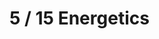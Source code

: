 # 5 / 15 Energetics

<Subsubtopic id='5.1.NoS1' type='Nature of Science' content='Fundamental principle—conservation of energy is a fundamental principle of science. (2.6)' />
<Subsubtopic id='5.1.NoS2' type='Nature of Science' content='Making careful observations—measurable energy transfers between systems and surroundings. (3.1)' />
<Subsubtopic id='5.1.U1' type='Understandings' content='Heat is a form of energy.' />
<Subsubtopic id='5.1.U2' type='Understandings' content='Temperature is a measure of the average kinetic energy of the particles.' />
<Subsubtopic id='5.1.U3' type='Understandings' content='Total energy is conserved in chemical reactions.' />
<Subsubtopic id='5.1.U4' type='Understandings' content='Chemical reactions that involve transfer of heat between the system and the surroundings are described as endothermic or exothermic.' />
<Subsubtopic id='5.1.U5' type='Understandings' content='The enthalpy change (∆H) for chemical reactions is indicated in kJ mol^{-1}.' />
<Subsubtopic id='5.1.U6' type='Understandings' content='∆H values are usually expressed under standard conditions, given by ∆H°, including standard states.' />
<Subsubtopic id='5.1.AS1' type='Applications and skills' content='Calculation of the heat change when the temperature of a pure substance is changed using 𝑞 = 𝑚c∆𝑇.' />
<Subsubtopic id='5.1.AS2' type='Applications and skills' content='A calorimetry experiment for an enthalpy of reaction should be covered and the results evaluated.' />
<Subsubtopic id='5.1.G1' type='Guidance' content='Enthalpy changes of combustion (∆H°_{c} ) and formation (∆H°_{f} )should be covered.' />
<Subsubtopic id='5.1.G2' type='Guidance' content='Consider reactions in aqueous solution and combustion reactions.' />
<Subsubtopic id='5.1.G3' type='Guidance' content='Standard state refers to the normal, most pure stable state of a substance measured at 100 kPa. Temperature is not a part of the definition of standard state, but 298 K is commonly given as the temperature of interest.' />
<Subsubtopic id='5.1.G4' type='Guidance' content='The specific heat capacity of water is provided in the data booklet in section 2.' />
<Subsubtopic id='5.1.G5' type='Guidance' content='Students can assume the density and specific heat capacities of aqueous solutions are equal to those of water, but should be aware of this limitation.' />
<Subsubtopic id='5.1.G6' type='Guidance' content='Heat losses to the environment and the heat capacity of the calorimeter in experiments should be considered, but the use of a bomb calorimeter is not required.' />
<Subsubtopic id='5.1.IM1' type='International-mindedness' content='The SI unit of temperature is the Kelvin (K), but the Celsius scale (°C), which has the same incremental scaling, is commonly used in most countries. The exception is the USA which continues to use the Fahrenheit scale (°F) for all non-scientific communication.' />
<Subsubtopic id='5.1.ToK1' type='Theory of Knowledge' content='What criteria do we use in judging discrepancies between experimental and theoretical values? Which ways of knowing do we use when assessing experimental limitations and theoretical assumptions?' />
<Subsubtopic id='5.1.Uz1' type='Utilization' content='Determining energy content of important substances in food and fuels.' />
<Subsubtopic id='5.1.Aims1' type='Aims' content='Aim 6: Experiments could include calculating enthalpy changes from given experimental data (energy content of food, enthalpy of melting of ice or the enthalpy change of simple reactions in aqueous solution).' />
<Subsubtopic id='5.1.Aims2' type='Aims' content='Aim 7: Use of databases to analyse the energy content of food.' />
<Subsubtopic id='5.1.Aims3' type='Aims' content='Aim 7: Use of data loggers to record temperature changes.' />
<Subsubtopic id='5.2.NoS' type='Nature of Science' content='Hypotheses—based on the conservation of energy and atomic theory, scientists can test the hypothesis that if the same products are formed from the same initial reactants then the energy change should be the same regardless of the number of steps. (2.4)' />
<Subsubtopic id='5.2.U1' type='Understandings' content='The enthalpy change for a reaction that is carried out in a series of steps is equal to the sum of the enthalpy changes for the individual steps.' />
<Subsubtopic id='5.2.AS1' type='Applications and skills' content='Application of Hess’s Law to calculate enthalpy changes.' />
<Subsubtopic id='5.2.AS2' type='Applications and skills' content='Calculation of ∆𝐻𝐻 reactions using ∆H°_{f} data.' />
<Subsubtopic id='5.2.AS3' type='Applications and skills' content='Determination of the enthalpy change of a reaction that is the sum of multiple reactions with known enthalpy changes.' />
<Subsubtopic id='5.2.G1' type='Guidance' content='Enthalpy of formation data can be found in the data booklet in section 12.' />
<Subsubtopic id='5.2.G2' type='Guidance' content='An application of Hess's Law is ∆𝐻 reaction = Σ(∆H°_{f}products) − Σ(∆H°_{f}reactants).' />
<Subsubtopic id='5.2.IM1' type='International-mindedness' content='Recycling of materials is often an effective means of reducing the environmental impact of production, but varies in its efficiency in energy terms in different countries.' />
<Subsubtopic id='5.2.ToK1' type='Theory of Knowledge' content='Hess’s Law is an example of the application of the Conservation of Energy. What are the challenges and limitations of applying general principles to specific instances?' />
<Subsubtopic id='5.2.Uz1' type='Utilization' content='Hess’s Law has significance in the study of nutrition, drugs, and Gibbs free energy where direct synthesis from constituent elements is not possible.' />
<Subsubtopic id='5.2.Aims1' type='Aims' content='Aim 4: Discuss the source of accepted values and use this idea to critique experiments' />
<Subsubtopic id='5.2.Aims2' type='Aims' content='Aim 6: Experiments could include Hess's Law labs.' />
<Subsubtopic id='5.2.Aims3' type='Aims' content='Aim 7: Use of data loggers to record temperature changes.' />
<Subsubtopic id='5.3.NoS' type='Nature of Science' content='Models and theories—measured energy changes can be explained based on the model of bonds broken and bonds formed. Since these explanations are based on a model, agreement with empirical data depends on the sophistication of the model and data obtained can be used to modify theories where appropriate. (2.2)' />
<Subsubtopic id='5.3.U1' type='Understandings' content='Bond-forming releases energy and bond-breaking requires energy.' />
<Subsubtopic id='5.3.U2' type='Understandings' content='Average bond enthalpy is the energy needed to break one mol of a bond in a gaseous molecule averaged over similar compounds.' />
<Subsubtopic id='5.3.AS1' type='Applications and skills' content='Calculation of the enthalpy changes from known bond enthalpy values and comparison of these to experimentally measured values.' />
<Subsubtopic id='5.3.AS2' type='Applications and skills' content='Sketching and evaluation of potential energy profiles in determining whether reactants or products are more stable and if the reaction is exothermic or endothermic.' />
<Subsubtopic id='5.3.AS3' type='Applications and skills' content='Discussion of the bond strength in ozone relative to oxygen in its importance to the atmosphere.' />
<Subsubtopic id='5.3.G1' type='Guidance' content='Bond enthalpy values are given in the data booklet in section 11.' />
<Subsubtopic id='5.3.G2' type='Guidance' content='Average bond enthalpies are only valid for gases and calculations involving bond enthalpies may be inaccurate because they do not take into account intermolecular forces.' />
<Subsubtopic id='5.3.IM1' type='International-mindedness' content='Stratospheric ozone depletion is a particular concern in the polar regions of the planet, although the pollution that causes it comes from a variety of regions and sources. International action and cooperation have helped to ameliorate the ozone depletion problem.' />
<Subsubtopic id='5.3.Uz1' type='Utilization' content='Energy sources, such as combustion of fossil fuels, require high ΔH values.' />
<Subsubtopic id='5.3.Aims1' type='Aims' content='Aim 6: Experiments could be enthalpy of combustion of propane or butane.' />
<Subsubtopic id='5.3.Aims2' type='Aims' content='Aim 7: Data loggers can be used to record temperature changes' />
<Subsubtopic id='5.3.Aims3' type='Aims' content='Aim 8: Moral, ethical, social, economic and environmental consequences of ozone depletion and its causes.' />
<Subsubtopic id='15.1.NoS' type='Nature of Science' content='Making quantitative measurements with replicates to ensure reliability—energy cycles allow for the calculation of values that cannot be determined directly. (3.2)' />
<Subsubtopic id='15.1.U1' type='Understandings' content='Representative equations (eg M+(g) M+(aq)) can be used for enthalpy/energy of hydration, ionization, atomization, electron affinity, lattice, covalent bond and solution.' />
<Subsubtopic id='15.1.U2' type='Understandings' content='Enthalpy of solution, hydration enthalpy and lattice enthalpy are related in an energy cycle.' />
<Subsubtopic id='15.1.AS1' type='Applications and skills' content='Construction of Born-Haber cycles for group 1 and 2 oxides and chlorides' />
<Subsubtopic id='15.1.AS2' type='Applications and skills' content='Construction of energy cycles from hydration, lattice and solution enthalpy. For example dissolution of solid NaOH or NH4Cl in water.' />
<Subsubtopic id='15.1.AS3' type='Applications and skills' content='Calculation of enthalpy changes from Born-Haber or dissolution energy cycles.' />
<Subsubtopic id='15.1.AS4' type='Applications and skills' content='Relate size and charge of ions to lattice and hydration enthalpies' />
<Subsubtopic id='15.1.AS5' type='Applications and skills' content='Perform lab experiments which could include single replacement reactions in aqueous solutions.' />
<Subsubtopic id='15.1.G1' type='Guidance' content='Polarizing effect of some ions producing covalent character in some largely ionic substances will not be assessed.' />
<Subsubtopic id='15.1.G2' type='Guidance' content='The following enthalpy/energy terms should be covered: ionization, atomization, electron affinity, lattice, covalent bond, hydration and solution.' />
<Subsubtopic id='15.1.G3' type='Guidance' content='Value for lattice enthalpies (section 18), enthalpies of aqueous solutions (section 19) and enthalpies of hydration (section 20) are given in the data booklet' />
<Subsubtopic id='15.1.IM1' type='International-mindedness' content='The importance of being able to obtain measurements of something which cannot be measured directly is significant everywhere. Borehole temperatures, snow cover depth, glacier recession, rates of evaporation and precipitation cycles are among some indirect indicators of global warming. Why is it important for countries to collaborate to combat global problems like global warming?' />
<Subsubtopic id='15.1.Uz1' type='Utilization' content='Other energy cycles—carbon cycle, the Krebs cycle and electron transfer in biology' />
<Subsubtopic id='15.1.Aims1' type='Aims' content='Aim 4: Discuss the source of accepted values and use this idea to critique experiments.' />
<Subsubtopic id='15.1.Aims2' type='Aims' content='Aim 6: A possible experiment is to calculate either the enthalpy of crystallization of water or the heat capacity of water when a cube of ice is added to hot water.' />
<Subsubtopic id='15.1.Aims3' type='Aims' content='Aim 7: Use of data loggers to record temperature changes. Use of databases to source accepted values.' />
<Subsubtopic id='15.2.NoS' type='Nature of Science' content='Theories can be superseded—the idea of entropy has evolved through the years as a result of developments in statistics and probability. (2.2)' />
<Subsubtopic id='15.2.U1' type='Understandings' content='Entropy (S) refers to the distribution of available energy among the particles.The more ways the energy can be distributed the higher the entropy.' />
<Subsubtopic id='15.2.U2' type='Understandings' content='Gibbs free energy (G) relates the energy that can be obtained from a chemical reaction to the change in enthalpy (ΔH), change in entropy (ΔS), and absolute temperature (T).' />
<Subsubtopic id='15.2.U3' type='Understandings' content='Entropy of gas>liquid>solid under same conditions.' />
<Subsubtopic id='15.2.AS1' type='Applications and skills' content='Prediction of whether a change will result in an increase or decrease in entropy by considering the states of the reactants and products' />
<Subsubtopic id='15.2.AS2' type='Applications and skills' content='Calculation of entropy changes (ΔS) from given standard entropy values (Sº).' />
<Subsubtopic id='15.2.AS3' type='Applications and skills' content='Application of ∆G° = ∆H° - T∆S° in predicting spontaneity and calculation of various conditions of enthalpy and temperature that will affect this.' />
<Subsubtopic id='15.2.AS4' type='Applications and skills' content='Relation of ΔG to position of equilibrium.' />
<Subsubtopic id='15.2.G1' type='Guidance' content='Examine various reaction conditions that affect ΔG.' />
<Subsubtopic id='15.2.G2' type='Guidance' content='ΔG is a convenient way to take into account both the direct entropy change resulting from the transformation of the chemicals, and the indirect entropy change of the surroundings as a result of the gain/loss of heat energy.' />
<Subsubtopic id='15.2.G3' type='Guidance' content='Thermodynamic data is given in section 12 of the data booklet.' />
<Subsubtopic id='15.2.IM1' type='International-mindedness' content='Sustainable energy is a UN initiative with a goal of doubling of global sustainable energy resources by 2030.' />
<Subsubtopic id='15.2.ToK1' type='Theory of Knowledge' content='Entropy is a technical term which has a precise meaning. How important are such technical terms in different areas of knowledge?' />
<Subsubtopic id='15.2.Aims1' type='Aims' content='Aim 1, Aim 4, Aim 7: Use of databases to research hypothetical reactions capable of generating free energy.' />
<Subsubtopic id='15.2.Aims2' type='Aims' content='Aim 6: Experiments investigating endothermic and exothermic processes could be run numerous times to compare reliability of repetitive data and compare to theoretical values.' />